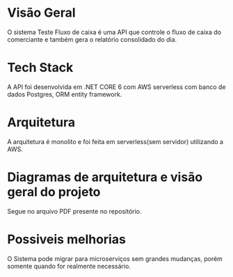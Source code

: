 # Visão Geral
O sistema Teste Fluxo de caixa é uma API que controle o fluxo de caixa do comerciante e também gera o relatório consolidado do dia.

# Tech Stack
A API foi desenvolvida em .NET CORE 6 com AWS serverless com banco de dados Postgres, ORM entity framework.

# Arquitetura
A arquitetura é monolito e foi feita em serverless(sem servidor) utilizando a AWS.

# Diagramas de arquitetura e visão geral do projeto
Segue no arquivo PDF presente no repositório.

# Possiveis melhorias
O Sistema pode migrar para microserviços sem grandes mudanças, porém somente quando for realmente necessário.
